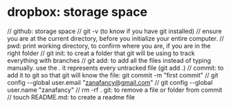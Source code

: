 
# dropbox: storage space
// github: storage space 
// git -v (to know if you have git installed)
// ensure you are at the current directory, before you initialize your entire computer.
// pwd: print working directory, to confirm where you are, if you are in the right folder
// git init: to creat a folder that git will be using to track everything with branches
// git add: to add all the files instead of typing manually. use the . it represents every untracked file (git add .)
// commit: to add it to git so that git will know the file: git commit -m "first commit"
// git config --global user.email "zanafancy@gmail.com"
// git config --global user.name "zanafancy"
// rm -rf . git: to remove a file or folder from commit
// touch README.md: to create a readme file

<!-- branch: folder you are creating to keep track of things e.g master. etc -->
